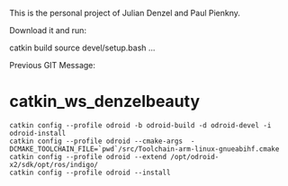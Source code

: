 This is the personal project of Julian Denzel and Paul Pienkny.

Download it and run:

catkin build
source devel/setup.bash
...

Previous GIT Message:

# catkin_ws_denzelbeauty

	catkin config --profile odroid -b odroid-build -d odroid-devel -i odroid-install
	catkin config --profile odroid --cmake-args  -DCMAKE_TOOLCHAIN_FILE=`pwd`/src/Toolchain-arm-linux-gnueabihf.cmake
	catkin config --profile odroid --extend /opt/odroid-x2/sdk/opt/ros/indigo/
	catkin config --profile odroid --install
